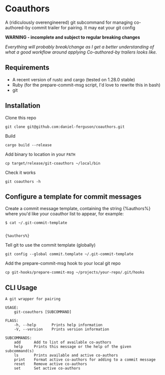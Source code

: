 # Coauthors

A (ridiculously overengineered) git subcommand for managing co-authored-by
commit trailer for pairing. It may eat your git config

**WARNING - incomplete and subject to regular breaking changes**

*Everything will probably break/change as I get a better understanding of what
a good workflow around applying Co-authored-by trailers looks like.*

## Requirements

* A recent version of rustc and cargo (tested on 1.28.0 stable)
* Ruby (for the prepare-commit-msg script, I'd love to rewrite this in bash)
* git


## Installation

Clone this repo

    git clone git@github.com:daniel-ferguson/coauthors.git

Build

    cargo build --release

Add binary to location in your `PATH`

    cp target/release/git-coauthors ~/local/bin

Check it works

    git coauthors -h

## Configure a template for commit messages

Create a commit message template, containing the string {%authors%} where you'd
like your coauthor list to appear, for example:

    $ cat ~/.git-commit-template
    
    
    {%authors%}

Tell git to use the commit template (globally)

    git config --global commit.template ~/.git-commit-template

Add the prepare-commit-msg hook to your local git repo

    cp git-hooks/prepare-commit-msg ~/projects/your-repo/.git/hooks


## CLI Usage

```
A git wrapper for pairing

USAGE:
    git-coauthors [SUBCOMMAND]

FLAGS:
    -h, --help       Prints help information
    -V, --version    Prints version information

SUBCOMMANDS:
    add      Add to list of available co-authors
    help     Prints this message or the help of the given subcommand(s)
    ls       Prints available and active co-authors
    print    Format active co-authors for adding to a commit message
    reset    Remove active co-authors
    set      Set active co-authors
```

[1]: https://help.github.com/articles/creating-a-commit-with-multiple-authors/
